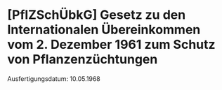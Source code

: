 # [PflZSchÜbkG] Gesetz zu den Internationalen Übereinkommen vom 2. Dezember 1961 zum Schutz von Pflanzenzüchtungen

Ausfertigungsdatum: 10.05.1968

 